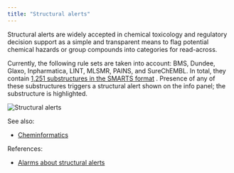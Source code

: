 ```yaml
---
title: "Structural alerts"
---
```


Structural alerts are widely accepted in chemical toxicology and regulatory decision support as a simple and transparent
means to flag potential chemical hazards or group compounds into categories for read-across.

Currently, the following rule sets are taken into account: BMS, Dundee, Glaxo, Inpharmatica, LINT, MLSMR, PAINS, and
SureChEMBL. In total, they contain
[1,251 substructures in the SMARTS format](https://raw.githubusercontent.com/PatWalters/rd_filters/5f70235b387baa39669f25d95079e5dfec49a47c/rd_filters/data/alert_collection.csv)
. Presence of any of these substructures triggers a structural alert shown on the info panel; the substructure is
highlighted.

![Structural alerts](../../../../../uploads/chem/structural-alerts.png "Structural alerts")

See also:

* [Cheminformatics](../chem.md)

References:

* [Alarms about structural alerts](https://www.ncbi.nlm.nih.gov/pmc/articles/PMC5423727/)
